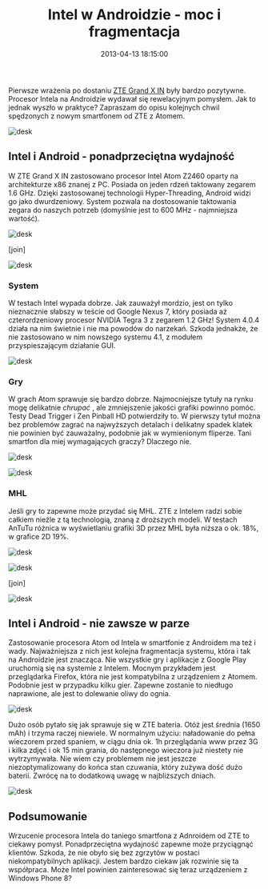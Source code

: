 ﻿---
layout:     post
title:      Intel w Androidzie - moc i fragmentacja
date:       2013-04-13 18:15:00
summary:    Pierwsze wrażenia po dostaniu ZTE Grand X IN  były bardzo pozytywne. Procesor Intela na Androidzie wydawał się rewelacyjnym pomysłem. Jak to jednak wyszło w praktyce? Zapraszam do opisu kolejnych chwil spędzonych z nowym smartfonem od ZTE z Atomem.Intel i Android - ponadprzeciętna wydajność  W ZTE G...
categories: sprzęt urządzenia mobilne
---



Pierwsze wrażenia po dostaniu [ZTE Grand X IN](http://www.dobreprogramy.pl/djfoxer/ZTE-Grand-X-IN-zaskakuje-juz-na-samym-poczatku,40532.html#komentarz_1147377)  były bardzo pozytywne. Procesor Intela na Androidzie wydawał się rewelacyjnym pomysłem. Jak to jednak wyszło w praktyce? Zapraszam do opisu kolejnych chwil spędzonych z nowym smartfonem od ZTE z Atomem.



![desk](https://raw.githubusercontent.com/djfoxer/djfoxer.github.io/master/_img/2013-4-13-_96_/g_-_608x405_-_-_40608x20130413171807_0.jpg)





## Intel i Android - ponadprzeciętna wydajność

  

W ZTE Grand X IN zastosowano procesor Intel Atom Z2460 oparty na architekturze x86 znanej z PC. Posiada on jeden rdzeń taktowany zegarem 1.6 GHz. Dzięki zastosowanej technologii Hyper-Threading, Android widzi go jako dwurdzeniowy. System pozwala na dostosowanie taktowania zegara do naszych potrzeb (domyślnie jest to 600 MHz - najmniejsza wartość).



![desk](https://raw.githubusercontent.com/djfoxer/djfoxer.github.io/master/_img/2013-4-13-_96_/g_-_288x192_-_-_40608x20130413171858_0.png)

[join]

![desk](https://raw.githubusercontent.com/djfoxer/djfoxer.github.io/master/_img/2013-4-13-_96_/g_-_288x192_-_-_40608x20130413171850_0.png)





### System



W testach Intel wypada dobrze. Jak zauważył mordzio, jest on tylko nieznacznie słabszy w teście od Google Nexus 7, który posiada aż czterordzeniowy procesor NVIDIA Tegra 3 z zegarem 1.2 GHz! System 4.0.4 działa na nim świetnie i nie ma powodów do narzekań. Szkoda jednakże, że nie zastosowano w nim nowszego systemu 4.1, z modułem przyspieszającym działanie GUI.



![desk](https://raw.githubusercontent.com/djfoxer/djfoxer.github.io/master/_img/2013-4-13-_96_/g_-_608x405_-_-_40608x20130413171842_0.png)





### Gry


W grach Atom sprawuje się bardzo dobrze. Najmocniejsze tytuły na rynku mogę delikatnie  *chrupać* , ale zmniejszenie jakości grafiki powinno pomóc. Testy Dead Trigger i Zen Pinball HD potwierdziły to. W pierwszy tytuł można bez problemów zagrać na najwyższych detalach i delikatny spadek klatek nie powinien być zauważalny, podobnie jak w wymienionym fliperze. Tani smartfon dla miej wymagających graczy? Dlaczego nie.



![desk](https://raw.githubusercontent.com/djfoxer/djfoxer.github.io/master/_img/2013-4-13-_96_/g_-_608x405_-_-_40608x20130413171910_0.png)




![desk](https://raw.githubusercontent.com/djfoxer/djfoxer.github.io/master/_img/2013-4-13-_96_/g_-_608x405_-_-_40608x20130413171926_0.png)





### MHL


Jeśli gry to zapewne może przydać się MHL. ZTE z Intelem radzi sobie całkiem nieźle z tą technologią, znaną z droższych modeli. W testach AnTuTu różnica w wyświetlaniu grafiki 3D przez MHL była niższa o ok. 18%, w grafice 2D 19%.



![desk](https://raw.githubusercontent.com/djfoxer/djfoxer.github.io/master/_img/2013-4-13-_96_/g_-_608x405_-_-_40608x20130413171816_0.jpg)




![desk](https://raw.githubusercontent.com/djfoxer/djfoxer.github.io/master/_img/2013-4-13-_96_/g_-_288x192_-_-_40608x20130413180549_0.png)

[join]

![desk](https://raw.githubusercontent.com/djfoxer/djfoxer.github.io/master/_img/2013-4-13-_96_/g_-_288x192_-_-_40608x20130413180555_0.png)





## Intel i Android - nie zawsze w parze

  

Zastosowanie procesora Atom od Intela w smartfonie z Androidem ma też i wady. Najważniejsza z nich jest kolejna fragmentacja systemu, która i tak na Androidzie jest znacząca. Nie wszystkie gry i aplikacje z Google Play uruchomią się na systemie z Intelem. Mocnym przykładem jest przeglądarka Firefox, która nie jest kompatybilna z urządzeniem z Atomem. Podobnie jest w przypadku kilku gier.  Zapewne zostanie to niedługo naprawione, ale jest to dolewanie oliwy do ognia. 



![desk](https://raw.githubusercontent.com/djfoxer/djfoxer.github.io/master/_img/2013-4-13-_96_/g_-_608x405_-_-_40608x20130413171833_0.png)



Dużo osób pytało się jak sprawuje się w ZTE bateria. Otóż jest średnia (1650 mAh) i trzyma raczej niewiele. W normalnym użyciu: naładowanie do pełna wieczorem przed spaniem, w ciągu dnia ok. 1h przeglądania www przez 3G i kilka zdjęć i ok 15 min grania, do następnego wieczora już niestety nie wytrzymywała. Nie wiem czy problemem nie jest jeszcze niezoptymalizowany do końca stan czuwania, który zużywa dość dużo baterii. Zwrócę na to dodatkową uwagę w najbliższych dniach.



![desk](https://raw.githubusercontent.com/djfoxer/djfoxer.github.io/master/_img/2013-4-13-_96_/g_-_608x405_-_-_40608x20130413173758_0.png)





## Podsumowanie


Wrzucenie procesora Intela do taniego smartfona z Adnroidem od ZTE to ciekawy pomysł. Ponadprzeciętna wydajność zapewne może przyciągnąć klientów. Szkoda, że nie obyło się bez zgrzytów w postaci niekompatybilnych aplikacji. Jestem bardzo ciekaw jak rozwinie się ta współpraca. Może Intel powinien zainteresować się teraz urządzeniem z Windows Phone 8?

